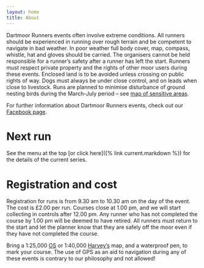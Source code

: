 ```yaml
---
layout: home
title: About
---
```


Dartmoor Runners events often involve extreme conditions. All runners should be experienced in running over rough terrain and be competent to navigate in bad weather. In poor weather full body cover, map, compass, whistle, hat and gloves should be carried. The organisers cannot be held responsible for a runner’s safety after a runner has left the start. Runners must respect private property and the rights of other moor users during these events. Enclosed land is to be avoided unless crossing on public rights of way. Dogs must always be under close control, and on leads when close to livestock. Runs are planned to minimise disturbance of ground nesting birds during the March-July period – see [map of sensitive areas](http://www.dartmoor.gov.uk/wildlife-and-heritage/wildlife/birds/birds-nesting).

For further information about Dartmoor Runners events, check out our [Facebook page](https://www.facebook.com/DartmoorRunners/).

# Next run
See the menu at the top [or click here]({% link current.markdown %}) for the details of the current series.

# Registration and cost
Registration for runs is from 9.30 am to 10.30 am on the day of the event. The cost is £2.00 per run. Courses close at 1.00 pm, and we will start collecting in controls after 12.00 pm. Any runner who has not completed the course by 1.00 pm will be deemed to have retired. All runners must return to the start and let the planner know that they are safely off the moor even if they have not completed the course.

Bring a 1:25,000 [OS](https://www.ordnancesurvey.co.uk/) or 1:40,000 [Harvey’s](https://www.harveymaps.co.uk/) map, and a waterproof pen, to mark your course. The use of GPS as an aid to navigation during any of these events is contrary to our philosophy and not allowed!